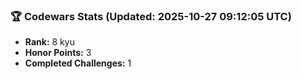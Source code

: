### 🏆 Codewars Stats (Updated: 2025-10-27 09:12:05 UTC)

- **Rank:** 8 kyu
- **Honor Points:** 3
- **Completed Challenges:** 1

